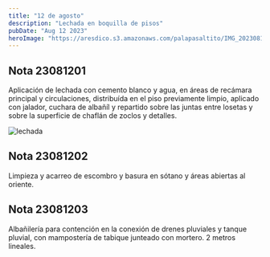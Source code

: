 ```yaml
---
title: "12 de agosto"
description: "Lechada en boquilla de pisos"
pubDate: "Aug 12 2023"
heroImage: "https://aresdico.s3.amazonaws.com/palapasaltito/IMG_20230814_133017_IMGP.jpg"
---
```


## Nota 23081201

Aplicación de lechada con cemento blanco y agua, en áreas de recámara principal y circulaciones, distribuída en el piso previamente limpio, aplicado con jalador, cuchara de albañíl y repartido sobre las juntas entre losetas y sobre la superficie de chaflán de zoclos y detalles.

![lechada](https://aresdico.s3.amazonaws.com/palapasaltito/IMG_20230814_133025_IMGP.jpg "lechada")

## Nota 23081202

Limpieza y acarreo de escombro y basura en sótano y áreas abiertas al oriente.

## Nota 23081203

Albañilería para contención en la conexión de drenes pluviales y tanque pluvial, con mampostería de tabique junteado con mortero. 2 metros lineales.

